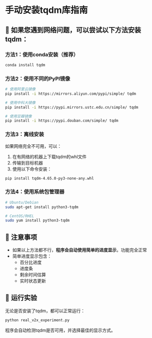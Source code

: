 # 手动安装tqdm库指南

## 🔧 如果您遇到网络问题，可以尝试以下方法安装tqdm：

### 方法1：使用conda安装（推荐）
```bash
conda install tqdm
```

### 方法2：使用不同的PyPI镜像
```bash
# 使用阿里云镜像
pip install -i https://mirrors.aliyun.com/pypi/simple/ tqdm

# 使用中科大镜像
pip install -i https://pypi.mirrors.ustc.edu.cn/simple/ tqdm

# 使用豆瓣镜像
pip install -i https://pypi.douban.com/simple/ tqdm
```

### 方法3：离线安装
如果网络完全不可用，可以：
1. 在有网络的机器上下载tqdm的whl文件
2. 传输到目标机器
3. 使用以下命令安装：
```bash
pip install tqdm-4.65.0-py3-none-any.whl
```

### 方法4：使用系统包管理器
```bash
# Ubuntu/Debian
sudo apt-get install python3-tqdm

# CentOS/RHEL
sudo yum install python3-tqdm
```

## 📝 注意事项

- 如果以上方法都不行，**程序会自动使用简单的进度显示**，功能完全正常
- 简单进度显示包含：
  - 百分比进度
  - 进度条
  - 剩余时间估算
  - 实时状态更新

## 🚀 运行实验

无论是否安装了tqdm，都可以正常运行：
```bash
python real_v2x_experiment.py
```

程序会自动检测tqdm是否可用，并选择最佳的显示方式。 